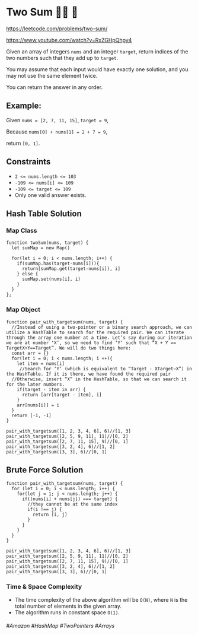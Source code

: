 # Two Sum 👩‍🦯 🌴

https://leetcode.com/problems/two-sum/

https://www.youtube.com/watch?v=RxZGHpQhpy4

Given an array of integers `nums` and an integer `target`, return indices of the two numbers such that they add up to `target`.

You may assume that each input would have exactly one solution, and you may not use the same element twice.

You can return the answer in any order.

## Example:
Given `nums = [2, 7, 11, 15]`, `target = 9`,

Because `nums[0] + nums[1] = 2 + 7 = 9`,

return `[0, 1]`.

## Constraints

- `2 <= nums.length <= 103`
- `-109 <= nums[i] <= 109`
- `-109 <= target <= 109`
- Only one valid answer exists.

## Hash Table Solution
### Map Class
````
function twoSum(nums, target) {
  let sumMap = new Map()
  
  for(let i = 0; i < nums.length; i++) {
    if(sumMap.has(target-nums[i])){
      return[sumMap.get(target-nums[i]), i]
    } else {
      sumMap.set(nums[i], i)
    }
  }    
};
````
### Map Object
````
function pair_with_targetsum(nums, target) {
  //Instead of using a two-pointer or a binary search approach, we can utilize a HashTable to search for the required pair. We can iterate through the array one number at a time. Let’s say during our iteration we are at number ‘X’, so we need to find ‘Y’ such that “X + Y == TargetX+Y==Target”. We will do two things here:
  const arr = {}
  for(let i = 0; i < nums.length; i ++){
    let item = nums[i]
     //Search for ‘Y’ (which is equivalent to “Target - XTarget−X”) in the HashTable. If it is there, we have found the required pair
  //Otherwise, insert “X” in the HashTable, so that we can search it for the later numbers.
    if(target - item in arr) {
      return [arr[target - item], i]
    }
    arr[nums[i]] = i
  }
  return [-1, -1]
}

pair_with_targetsum([1, 2, 3, 4, 6], 6)//[1, 3]
pair_with_targetsum([2, 5, 9, 11], 11)//[0, 2]
pair_with_targetsum([2, 7, 11, 15], 9)//[0, 1]
pair_with_targetsum([3, 2, 4], 6)//[1, 2]
pair_with_targetsum([3, 3], 6)//[0, 1]
````

## Brute Force Solution 
```
function pair_with_targetsum(nums, target) {
  for (let i = 0; i < nums.length; i++) {
    for(let j = 1; j < nums.length; j++) {
      if((nums[i] + nums[j]) === target) {
        //they cannot be at the same index
        if(i !== j) {
          return [i, j]
        }
      } 
    }
  }
}

pair_with_targetsum([1, 2, 3, 4, 6], 6)//[1, 3]
pair_with_targetsum([2, 5, 9, 11], 11)//[0, 2]
pair_with_targetsum([2, 7, 11, 15], 9)//[0, 1]
pair_with_targetsum([3, 2, 4], 6)//[1, 2]
pair_with_targetsum([3, 3], 6)//[0, 1]
```

### Time & Space Complexity
- The time complexity of the above algorithm will be `O(N)`, where `N` is the total number of elements in the given array.
- The algorithm runs in constant space `O(1)`.

###### #Amazon #HashMap #TwoPointers #Arrays
